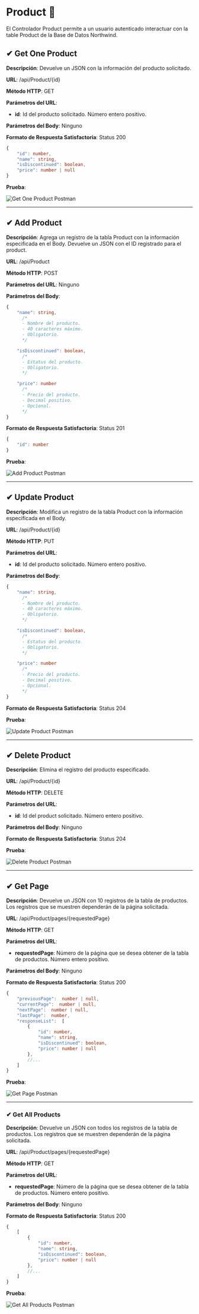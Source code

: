# Product 🛒
El Controlador Product permite a un usuario autenticado interactuar con la table Product de la Base de Datos Northwind.

## ✔ Get One Product

**Descripción**: Devuelve un JSON con la información del producto solicitado.

**URL**: /api/Product/{id}

**Método  HTTP**: GET

**Parámetros del URL**:
* **id**: Id del producto solicitado. Número entero positivo.

**Parámetros del Body**: Ninguno

**Formato de Respuesta Satisfactoria**: Status 200

```typescript
{
	"id": number,
	"name": string,
	"isDiscontinued": boolean,
	"price": number | null
}
```

**Prueba**:

![Get One Product Postman](./pictures/Product/get_one_product.png)

***

## ✔ Add Product

**Descripción**: Agrega un registro de la tabla Product con la información especificada en el Body. Devuelve un JSON con el ID registrado para el product.

**URL**: /api/Product

**Método  HTTP**: POST

**Parámetros del URL**: Ninguno

**Parámetros del Body**:

```typescript
{
	"name": string,
      /*
      - Nombre del producto.
      - 40 caracteres máximo.
      - Obligatorio.
      */

	"isDiscontinued": boolean,
      /*
      - Estatus del producto.
      - Obligatorio.
      */

	"price": number
      /*
      - Precio del producto.
      - Decimal positivo.
      - Opcional.
      */
}
```

**Formato de Respuesta Satisfactoria**: Status 201

```typescript
{
	"id": number
}
```

**Prueba**:

![Add Product Postman](./pictures/Product/add_product.png)

***

## ✔ Update Product

**Descripción**: Modifica un registro de la tabla Product con la información especificada en el Body.

**URL**: /api/Product/{id}

**Método  HTTP**: PUT

**Parámetros del URL**:
* **id**: Id del producto solicitado. Número entero positivo.

**Parámetros del Body**:

```typescript
{
	"name": string,
      /*
      - Nombre del producto.
      - 40 caracteres máximo.
      - Obligatorio.
      */

	"isDiscontinued": boolean,
      /*
      - Estatus del producto.
      - Obligatorio.
      */

	"price": number
      /*
      - Precio del producto.
      - Decimal positivo.
      - Opcional.
      */
}
```

**Formato de Respuesta Satisfactoria**: Status 204

**Prueba**:

![Update Product Postman](./pictures/Product/update_product.png)

***

## ✔ Delete Product

**Descripción**: Elimina el registro del producto especificado.

**URL**: /api/Product/{id}

**Método  HTTP**: DELETE

**Parámetros del URL**:
* **id**: Id del product solicitado. Número entero positivo.

**Parámetros del Body**: Ninguno

**Formato de Respuesta Satisfactoria**: Status 204

**Prueba**:

![Delete Product Postman](./pictures/Product/delete_product.png)

***

## ✔ Get Page

**Descripción**: Devuelve un JSON con 10 registros de la tabla de productos. Los registros que se muestren dependerán de la página solicitada.

**URL**: /api/Product/pages/{requestedPage}

**Método  HTTP**: GET

**Parámetros del URL**:
* **requestedPage**: Número de la página que se desea obtener de la tabla de productos. Número entero positivo.

**Parámetros del Body**: Ninguno

**Formato de Respuesta Satisfactoria**: Status 200

```typescript
{
	"previousPage":  number | null,
	"currentPage":  number | null,
	"nextPage":  number | null,
	"lastPage":  number,
	"responseList":  [
		{
			"id": number,
			"name": string,
			"isDiscontinued": boolean,
			"price": number | null
		},
		//...
	]
}
```

**Prueba**:

![Get Page Postman](./pictures/Product/get_page.png)

***

### ✔ Get All Products

**Descripción**: Devuelve un JSON con todos los registros de la tabla de productos. Los registros que se muestren dependerán de la página solicitada.

**URL**: /api/Product/pages/{requestedPage}

**Método  HTTP**: GET

**Parámetros del URL**:
* **requestedPage**: Número de la página que se desea obtener de la tabla de productos. Número entero positivo.

**Parámetros del Body**: Ninguno

**Formato de Respuesta Satisfactoria**: Status 200

```typescript
{
	[
		{
			"id": number,
			"name": string,
			"isDiscontinued": boolean,
			"price": number | null
		},
		//...
	]
}
```

**Prueba**:

![Get All Products Postman](./pictures/Product/get_all_products.png)